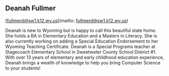 ## Deanah Fullmer

[fullmerd@sw1.k12.wy.us](mailto: fullmerd@sw1.k12.wy.us)

Deanah is new to Wyoming but is happy to call this beautiful state home. She  holds a BA in Elementary Education and a Masters in Literacy.  She is also currently working on adding a Special Education Endorsement to her Wyoming Teaching Certificate. Deanah is a Special Programs teacher at Stagecoach Elementary School in Sweetwater County School District #1. With over 13 years of elementary and early childhood education experience, Deanah brings a wealth of knowledge to help you bring Computer Science to your students!
